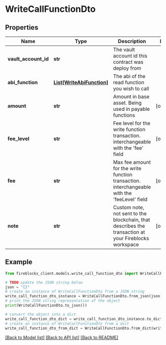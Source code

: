 # WriteCallFunctionDto


## Properties

Name | Type | Description | Notes
------------ | ------------- | ------------- | -------------
**vault_account_id** | **str** | The vault account id this contract was deploy from | 
**abi_function** | [**List[WriteAbiFunction]**](WriteAbiFunction.md) | The abi of the read function you wish to call | 
**amount** | **str** | Amount in base asset. Being used in payable functions | [optional] 
**fee_level** | **str** | Fee level for the write function transaction. interchangeable with the &#39;fee&#39; field | [optional] 
**fee** | **str** | Max fee amount for the write function transaction. interchangeable with the &#39;feeLevel&#39; field | [optional] 
**note** | **str** | Custom note, not sent to the blockchain, that describes the transaction at your Fireblocks workspace | [optional] 

## Example

```python
from fireblocks_client.models.write_call_function_dto import WriteCallFunctionDto

# TODO update the JSON string below
json = "{}"
# create an instance of WriteCallFunctionDto from a JSON string
write_call_function_dto_instance = WriteCallFunctionDto.from_json(json)
# print the JSON string representation of the object
print(WriteCallFunctionDto.to_json())

# convert the object into a dict
write_call_function_dto_dict = write_call_function_dto_instance.to_dict()
# create an instance of WriteCallFunctionDto from a dict
write_call_function_dto_from_dict = WriteCallFunctionDto.from_dict(write_call_function_dto_dict)
```
[[Back to Model list]](../README.md#documentation-for-models) [[Back to API list]](../README.md#documentation-for-api-endpoints) [[Back to README]](../README.md)


